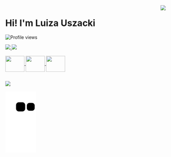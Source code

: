 <img align="right" height="200" src="https://user-images.githubusercontent.com/105115163/178321089-2bf7445f-77f2-4b77-9a3a-e1df90e0919c.gif" />

# Hi! I'm Luiza Uszacki
<p align="left"> <img src="https://komarev.com/ghpvc/?username=luizauszacki&style=flat-square&color=ff69b4" alt="Profile views" /> </p>



<div>
  <a href="https://github.com/LuizaUszacki">
  <img height="180em" src="https://github-readme-stats.vercel.app/api?username=LuizaUszacki&show_icons=true&theme=dracula&include_all_commits=true&count_private=true"/>
  <img height="180em" src="https://github-readme-stats.vercel.app/api/top-langs/?username=LuizaUszacki&layout=compact&langs_count=6&theme=dracula"/>
</div>

<br/>

<div style="display: inline_block">
  <img height="50" width="60" align="center" src="https://cdn.jsdelivr.net/gh/devicons/devicon/icons/html5/html5-original.svg" />
  <img height="50" width="60" align="center" src="https://cdn.jsdelivr.net/gh/devicons/devicon/icons/css3/css3-original.svg" />
  <img height="50" width="60" align="center" src="https://cdn.jsdelivr.net/gh/devicons/devicon/icons/javascript/javascript-original.svg" />
</div>
 
##
 
 <div>
  <a href="https://www.linkedin.com/in/luiza-pereira-uszacki/" target="_blank"><img src="https://img.shields.io/badge/LinkedIn-0077B5?style=for-the-badge&logo=linkedin&logoColor=white"></a>
 </div>
 
 ![Snake animation](https://github.com/LuizaUszacki/LuizaUszacki/blob/output/github-contribution-grid-snake.svg)
